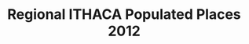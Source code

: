 ---
title: Regional ITHACA Populated Places 2012
categories: 
    - data
geography: regional
partner: ithaca
cat: logistics
year: 2012
layer: ithaca.sahel-ithaca-geonames-2012
api:
embed:
source: ITHACA 
license: Public Domain
updated: 3/28/12
description: This layer depicts populated places in the Sahel region. Data obtained from [ITHACA](http://www.ithacaweb.org/maps/).
downloads:
    - type: shapefile
      link: http://dl.dropbox.com/u/72717685/ithaca-geonames-sahel-2012.zip
    - type: sqlite
      link: http://dl.dropbox.com/u/72717685/ithaca-geonames-sahel-2012.sqlite.zip
---